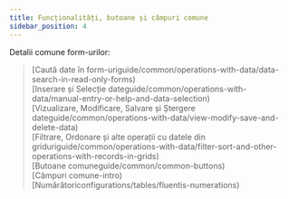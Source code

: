 ```yaml
---
title: Funcționalități, butoane și câmpuri comune
sidebar_position: 4
--- 
```



Detalii comune form-urilor:
> [Caută date în form-uriguide/common/operations-with-data/data-search-in-read-only-forms)<br />
> [Inserare și Selecție dateguide/common/operations-with-data/manual-entry-or-help-and-data-selection)<br />
> [Vizualizare, Modificare, Salvare și Ștergere dateguide/common/operations-with-data/view-modify-save-and-delete-data)<br />
> [Filtrare, Ordonare și alte operații cu datele din griduriguide/common/operations-with-data/filter-sort-and-other-operations-with-records-in-grids)<br />
> [Butoane comuneguide/common/common-buttons)<br />
> [Câmpuri comune-intro)<br />
> [Numărătoriconfigurations/tables/fluentis-numerations)<br />